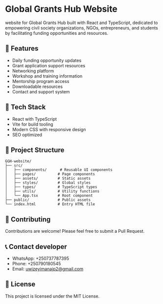 # Global Grants Hub Website

website for Global Grants Hub built with React and TypeScript, dedicated to empowering civil society organizations, NGOs, entrepreneurs, and students by facilitating funding opportunities and resources.

## 🌟 Features

- Daily funding opportunity updates
- Grant application support resources
- Networking platform
- Workshop and training information
- Mentorship program access
- Downloadable resources
- Contact and support system

## 🚀 Tech Stack

- React with TypeScript
- Vite for build tooling
- Modern CSS with responsive design
- SEO optimized

## 📂 Project Structure

```
GGH-website/
├── src/
│   ├── components/      # Reusable UI components
│   ├── pages/          # Page components
│   ├── assets/         # Static assets
│   ├── styles/         # Global styles
│   ├── types/          # TypeScript types
│   ├── utils/          # Utility functions
│   └── App.tsx         # Root component
├── public/             # Public assets
└── index.html          # Entry HTML file
```

## 🤝 Contributing

Contributions are welcome! Please feel free to submit a Pull Request.

## 📞 Contact developer

- WhatsApp: +250737787395
- Phone: +250790180545
- Email: uwizeyimanajp2@gmail.com

## 📄 License

This project is licensed under the MIT License.
